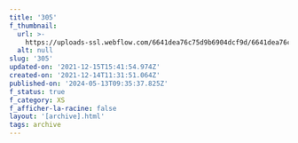 ```yaml
---
title: '305'
f_thumbnail:
  url: >-
    https://uploads-ssl.webflow.com/6641dea76c75d9b6904dcf9d/6641dea76c75d9b6904dd2e8_305.jpg
  alt: null
slug: '305'
updated-on: '2021-12-15T15:41:54.974Z'
created-on: '2021-12-14T11:31:51.064Z'
published-on: '2024-05-13T09:35:37.825Z'
f_status: true
f_category: XS
f_afficher-la-racine: false
layout: '[archive].html'
tags: archive
---
```



